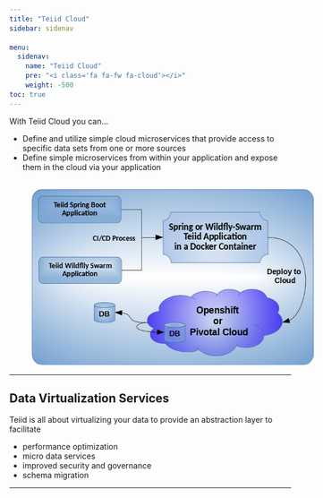 ```yaml
---
title: "Teiid Cloud"
sidebar: sidenav

menu:
  sidenav:
    name: "Teiid Cloud"
    pre: "<i class='fa fa-fw fa-cloud'></i>"
    weight: -500
toc: true
---
```


With Teiid Cloud you can...

 - Define and utilize simple cloud microservices that provide access to specific data sets from one or more sources
 - Define simple microservices from within your application and expose them in the cloud via your application


<div>
<br>
<img  width="540" height="314" src="../images/teiid-cloud.png" frameborder="2" hspace="40" usemap="#teiidmap"></img>

<map name="teiidmap">
  <area shape="rect" coords="12,12,170,60" alt="Computer" href="../teiid_four_ways/microservices">
  <area shape="rect" coords="12,123,170,167" alt="Phone" href="../teiid_four_ways/wildfly_swarm">
</map>
</div>

---


## Data Virtualization Services

Teiid is all about virtualizing your data to provide an abstraction layer to facilitate

 - performance optimization
 - micro data services
 - improved security and governance
 - schema migration

---

